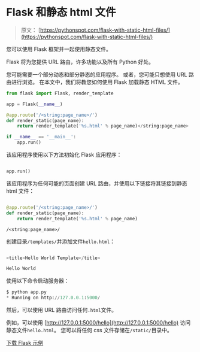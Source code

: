 # Flask 和静态 html 文件

> 原文： [https://pythonspot.com/flask-with-static-html-files/](https://pythonspot.com/flask-with-static-html-files/)

您可以使用 Flask 框架并一起使用静态文件。

Flask 将为您提供 URL 路由，许多功能以及所有 Python 好处。

您可能需要一个部分动态和部分静态的应用程序。 或者，您可能只想使用 URL 路由进行浏览。 在本文中，我们将教您如何使用 Flask 加载静态 HTML 文件。


```py
from flask import Flask, render_template

app = Flask(__name__)

@app.route('/<string:page_name>/')
def render_static(page_name):
    return render_template('%s.html' % page_name)</string:page_name>

if __name__ == '__main__':
    app.run()

```

该应用程序使用以下方法初始化 Flask 应用程序：

```py

app.run()

```

该应用程序为任何可能的页面创建 URL 路由，并使用以下链接将其链接到静态 html 文件：

```py

@app.route('/<string:page_name>/')
def render_static(page_name):
    return render_template('%s.html' % page_name)

```

`/<string:page_name>/`

创建目录`/templates/`并添加文件`hello.html`：

```py

<title>Hello World Template</title>

Hello World

```

使用以下命令启动服务器：

```py
$ python app.py
* Running on http://127.0.0.1:5000/

```

然后，可以使用 URL 路由访问任何`.html`文件。

例如，可以使用 [http://127.0.0.1:5000/hello](http://127.0.0.1:5000/hello) 访问静态文件`hello.html`。 您可以将任何 css 文件存储在`/static/`目录中。

[下载 Flask 示例](https://pythonspot.com/download-flask-examples/)
